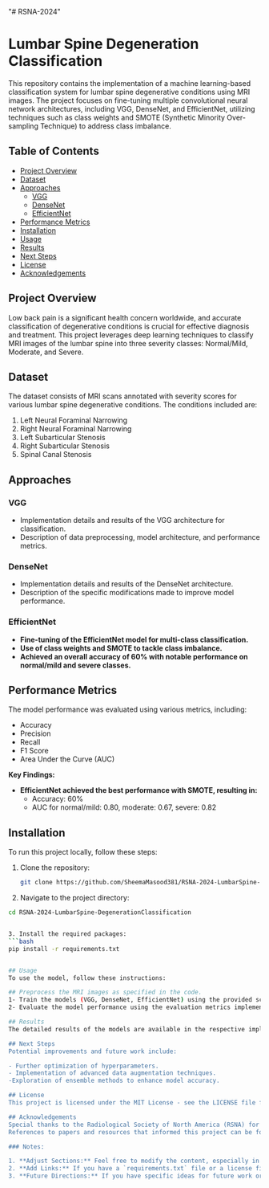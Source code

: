 "# RSNA-2024" 
# Lumbar Spine Degeneration Classification

This repository contains the implementation of a machine learning-based classification system for lumbar spine degenerative conditions using MRI images. The project focuses on fine-tuning multiple convolutional neural network architectures, including VGG, DenseNet, and EfficientNet, utilizing techniques such as class weights and SMOTE (Synthetic Minority Over-sampling Technique) to address class imbalance.

## Table of Contents

- [Project Overview](#project-overview)
- [Dataset](#dataset)
- [Approaches](#approaches)
  - [VGG](#vgg)
  - [DenseNet](#densenet)
  - [EfficientNet](#efficientnet)
- [Performance Metrics](#performance-metrics)
- [Installation](#installation)
- [Usage](#usage)
- [Results](#results)
- [Next Steps](#next-steps)
- [License](#license)
- [Acknowledgements](#acknowledgements)

## Project Overview

Low back pain is a significant health concern worldwide, and accurate classification of degenerative conditions is crucial for effective diagnosis and treatment. This project leverages deep learning techniques to classify MRI images of the lumbar spine into three severity classes: Normal/Mild, Moderate, and Severe.

## Dataset

The dataset consists of MRI scans annotated with severity scores for various lumbar spine degenerative conditions. The conditions included are:

1. Left Neural Foraminal Narrowing
2. Right Neural Foraminal Narrowing
3. Left Subarticular Stenosis
4. Right Subarticular Stenosis
5. Spinal Canal Stenosis

## Approaches

### VGG

- Implementation details and results of the VGG architecture for classification.
- Description of data preprocessing, model architecture, and performance metrics.

### DenseNet

- Implementation details and results of the DenseNet architecture.
- Description of the specific modifications made to improve model performance.

### EfficientNet

- **Fine-tuning of the EfficientNet model for multi-class classification.**
- **Use of class weights and SMOTE to tackle class imbalance.**
- **Achieved an overall accuracy of 60% with notable performance on normal/mild and severe classes.**

## Performance Metrics

The model performance was evaluated using various metrics, including:

- Accuracy
- Precision
- Recall
- F1 Score
- Area Under the Curve (AUC)

**Key Findings:**
- **EfficientNet achieved the best performance with SMOTE, resulting in:**
  - Accuracy: 60%
  - AUC for normal/mild: 0.80, moderate: 0.67, severe: 0.82

## Installation

To run this project locally, follow these steps:

1. Clone the repository:
   ```bash
   git clone https://github.com/SheemaMasood381/RSNA-2024-LumbarSpine-DegenerationClassification.git


2. Navigate to the project directory:
  ```bash
  cd RSNA-2024-LumbarSpine-DegenerationClassification


3. Install the required packages:
  ```bash
  pip install -r requirements.txt


## Usage
To use the model, follow these instructions:

## Preprocess the MRI images as specified in the code.
1- Train the models (VGG, DenseNet, EfficientNet) using the provided scripts.
2- Evaluate the model performance using the evaluation metrics implemented in the code.

## Results
The detailed results of the models are available in the respective implementation files. The classification reports and confusion matrices provide insights into the model's strengths and weaknesses, particularly regarding the identification of moderate cases.

## Next Steps
Potential improvements and future work include:

  - Further optimization of hyperparameters.
  - Implementation of advanced data augmentation techniques.
  -Exploration of ensemble methods to enhance model accuracy.

## License
This project is licensed under the MIT License - see the LICENSE file for details.

## Acknowledgements
Special thanks to the Radiological Society of North America (RSNA) for providing the dataset.
References to papers and resources that informed this project can be found in the project documentation.

### Notes:

1. **Adjust Sections:** Feel free to modify the content, especially in the "Approaches" section, where you may want to add more specific details about your implementations.
2. **Add Links:** If you have a `requirements.txt` file or a license file, ensure they exist in your repo; otherwise, you can remove those sections.
3. **Future Directions:** If you have specific ideas for future work or improvements, feel free to elaborate on those.


